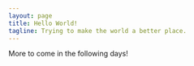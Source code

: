 ```yaml
---
layout: page
title: Hello World!
tagline: Trying to make the world a better place.
---
```


More to come in the following days!